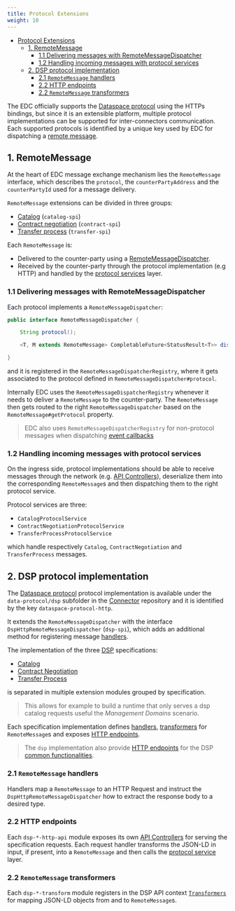 ```yaml
---
title: Protocol Extensions
weight: 10
---
```



<!-- TOC -->
* [Protocol Extensions](#protocol-extensions)
  * [1. RemoteMessage](#1-remotemessage)
    * [1.1 Delivering messages with RemoteMessageDispatcher](#11-delivering-messages-with-remotemessagedispatcher)
    * [1.2 Handling incoming messages with protocol services](#12-handling-incoming-messages-with-protocol-services)
  * [2. DSP protocol implementation](#2-dsp-protocol-implementation)
    * [2.1 `RemoteMessage` handlers](#21-remotemessage-handlers)
    * [2.2 HTTP endpoints](#22-http-endpoints)
    * [2.2 `RemoteMessage` transformers](#22-remotemessage-transformers)
<!-- TOC -->


The EDC officially supports the [Dataspace protocol](#2-dsp-protocol) using the HTTPs bindings, but since it is an extensible platform, multiple protocol implementations can be supported for inter-connectors communication. Each supported protocols is identified by a unique key used by EDC for dispatching a [remote message](#1-remotemessage).

## 1. RemoteMessage

At the heart of EDC message exchange mechanism lies the `RemoteMessage` interface, which describes the `protocol`, the `counterPartyAddress` and the `counterPartyId` used for a message delivery.

`RemoteMessage` extensions can be divided in three groups:

- [Catalog](./entities.md#6-catalog) (`catalog-spi`)
- [Contract negotiation](./entities.md#4-contract-negotiations) (`contract-spi`)
- [Transfer process](./entities.md#7-transfer-processes) (`transfer-spi`)

Each `RemoteMessage` is:

- Delivered to the counter-party using a [RemoteMessageDispatcher](#11-delivering-messages-with-remotemessagedispatcher).
- Received by the counter-party through the protocol implementation (e.g HTTP) and handled by the [protocol services](#11-handling-ingress-messages-with-protocol-services) layer.


### 1.1 Delivering messages with RemoteMessageDispatcher

Each protocol implements a `RemoteMessageDispatcher`:

```java
public interface RemoteMessageDispatcher {

    String protocol();

    <T, M extends RemoteMessage> CompletableFuture<StatusResult<T>> dispatch(Class<T> responseType, M message);

}
```
and it is registered in the `RemoteMessageDispatcherRegistry`, where it gets associated to the protocol defined in `RemoteMessageDispatcher#protocol`.

Internally EDC uses the `RemoteMessageDispatcherRegistry` whenever it needs to deliver a `RemoteMessage` to the counter-party. The `RemoteMessage` then gets routed to the right `RemoteMessageDispatcher` based on the `RemoteMessage#getProtocol` property.


> EDC also uses `RemoteMessageDispatcherRegistry` for non-protocol messages  when dispatching [event callbacks](./service-layers.md#63-registering-for-callbacks-webhooks)

### 1.2 Handling incoming messages with protocol services

On the ingress side, protocol implementations should be able to receive messages through the network (e.g. [API Controllers](./service-layers.md#1-api-controllers)), deserialize them into the corresponding `RemoteMessage`s and then dispatching them to the right protocol service.

Protocol services are three:

- `CatalogProtocolService`
- `ContractNegotiationProtocolService`
- `TransferProcessProtocolService`

which handle respectively `Catalog`, `ContractNegotiation` and `TransferProcess` messages.

## 2. DSP protocol implementation

The [Dataspace protocol](https://docs.internationaldataspaces.org/ids-knowledgebase/v/dataspace-protocol) protocol implementation is available under the `data-protocol/dsp` subfolder in the [Connector](https://github.com/eclipse-edc/Connector) repository and it is identified by the key `dataspace-protocol-http`.

It extends the `RemoteMessageDispatcher` with the interface `DspHttpRemoteMessageDispatcher` (`dsp-spi`), which adds an additional method for registering message [handlers](#21-remotemessage-handlers).

The implementation of the three [DSP](https://docs.internationaldataspaces.org/ids-knowledgebase/v/dataspace-protocol) specifications:

- [Catalog](https://docs.internationaldataspaces.org/ids-knowledgebase/v/dataspace-protocol/catalog/catalog.protocol)
- [Contract Negotiation](https://docs.internationaldataspaces.org/ids-knowledgebase/v/dataspace-protocol/contract-negotiation/contract.negotiation.protocol)
- [Transfer Process](https://docs.internationaldataspaces.org/ids-knowledgebase/v/dataspace-protocol/transfer-process/transfer.process.protocol)

is separated in multiple extension modules grouped by specification.

> This allows for example to build a runtime that only serves a dsp catalog requests useful the *Management Domains* scenario.

Each specification implementation defines [handlers](#21-remotemessage-handlers), [transformers](#22-remotemessage-transformers) for `RemoteMessage`s and exposes [HTTP endpoints](#22-http-endpoints).

> The `dsp` implementation also provide [HTTP endpoints](#22-http-endpoints) for the DSP [common functionalities](https://docs.internationaldataspaces.org/ids-knowledgebase/v/dataspace-protocol/common-functionalities/common.protocol).

### 2.1 `RemoteMessage` handlers

Handlers map a `RemoteMessage` to an HTTP Request and instruct the `DspHttpRemoteMessageDispatcher` how to extract the response body to a desired type.


### 2.2 HTTP endpoints

Each `dsp-*-http-api` module exposes its own [API Controllers](./service-layers.md#1-api-controllers) for serving the specification requests. Each request handler transforms the JSON-LD in input, if present, into a `RemoteMessage` and then calls the [protocol service](#12-handling-incoming-messages-with-protocol-services) layer.

### 2.2 `RemoteMessage` transformers

Each `dsp-*-transform` module registers in the DSP API context [`Transformers`](./programming-primitives.md#2-transformers) for mapping JSON-LD objects from and to `RemoteMessage`s.
